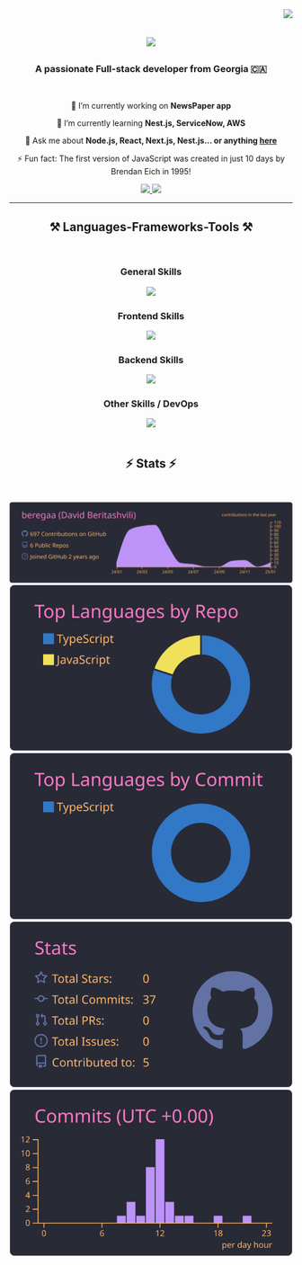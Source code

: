 <img align="right" src="https://visitor-badge.laobi.icu/badge?page_id=beregaa.beregaa" />

<h1 align="center">
    <img src="https://readme-typing-svg.herokuapp.com/?font=Righteous&size=35&center=true&vCenter=true&width=500&height=70&duration=4000&lines=Hi+There!+👋;+I'm+David+Beritashvili!;" />
</h1>

<h3 align="center">A passionate Full-stack developer from Georgia 🇨🇦</h3>

<br/>

<div align="center">
 
 🔭 I’m currently working on **NewsPaper app**
 
 🌱 I’m currently learning **Nest.js, ServiceNow, AWS**

💬 Ask me about **Node.js, React, Next.js, Nest.js... or anything [here](https://github.com/beregaa)**

⚡ Fun fact: The first version of JavaScript was created in just 10 days by Brendan Eich in 1995!

 </div>
 
<div align="center"> 
  <a href="david.beritashvili2003@gmail.com">
    <img src="https://img.shields.io/badge/Gmail-333333?style=for-the-badge&logo=gmail&logoColor=red" />
  </a>
  <a href="https://www.linkedin.com/in/david-beritashvili/" target="_blank">
    <img src="https://img.shields.io/badge/LinkedIn-0077B5?style=for-the-badge&logo=linkedin&logoColor=white" target="_blank" />
  </a>

  
</div>

 <hr/>
 
<h2 align="center">⚒️ Languages-Frameworks-Tools ⚒️</h2>
<br/>
<div align="center">  
    <h3>General Skills</h3>
    <img src="https://skillicons.dev/icons?i=npm,js,ts,vscode,github" />
    <br>
    <h3>Frontend Skills</h3>
    <img src="https://skillicons.dev/icons?i=react,next,html,css,sass,figma,redux,bootstrap" />
    <br>
    <h3>Backend Skills</h3>
    <img src="https://skillicons.dev/icons?i=nodejs,nest,express,mysql,postman" />
    <br>
    <h3>Other Skills / DevOps</h3>
    <img src="https://skillicons.dev/icons?i=aws,git,vercel" />
  

</div>

<br/>


<h2 align="center">⚡ Stats ⚡</h2>
<br>
<div align=center>
 
[![](https://raw.githubusercontent.com/beregaa/beregaa/master/profile-summary-card-output/dracula/0-profile-details.svg)](https://github.com/vn7n24fzkq/github-profile-summary-cards)
[![](https://raw.githubusercontent.com/beregaa/beregaa/master/profile-summary-card-output/dracula/1-repos-per-language.svg)](https://github.com/vn7n24fzkq/github-profile-summary-cards) [![](https://raw.githubusercontent.com/beregaa/beregaa/master/profile-summary-card-output/dracula/2-most-commit-language.svg)](https://github.com/vn7n24fzkq/github-profile-summary-cards)
[![](https://raw.githubusercontent.com/beregaa/beregaa/master/profile-summary-card-output/dracula/3-stats.svg)](https://github.com/vn7n24fzkq/github-profile-summary-cards) [![](https://raw.githubusercontent.com/beregaa/beregaa/master/profile-summary-card-output/dracula/4-productive-time.svg)](https://github.com/vn7n24fzkq/github-profile-summary-cards)

</div>

<br/><br/>


